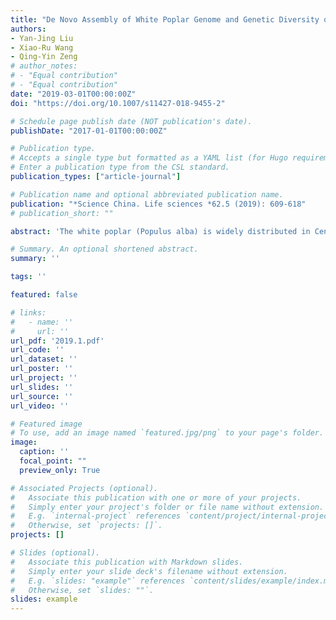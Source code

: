 ```yaml
---
title: "De Novo Assembly of White Poplar Genome and Genetic Diversity of White Poplar Population in Irtysh River Basin in China"
authors:
- Yan-Jing Liu
- Xiao-Ru Wang
- Qing-Yin Zeng
# author_notes:
# - "Equal contribution"
# - "Equal contribution"
date: "2019-03-01T00:00:00Z"
doi: "https://doi.org/10.1007/s11427-018-9455-2" 

# Schedule page publish date (NOT publication's date).
publishDate: "2017-01-01T00:00:00Z"

# Publication type.
# Accepts a single type but formatted as a YAML list (for Hugo requirements).
# Enter a publication type from the CSL standard.
publication_types: ["article-journal"]

# Publication name and optional abbreviated publication name.
publication: "*Science China. Life sciences *62.5 (2019): 609-618"
# publication_short: ""

abstract: 'The white poplar (Populus alba) is widely distributed in Central Asia and Europe. There are natural populations of white poplar in Irtysh River basin in China. It also can be cultivated and grown well in northern China. In this study, we sequenced the genome of P. alba by single-molecule real-time technology. De novo assembly of P. alba had a genome size of 415.99 Mb with a contig N50 of 1.18 Mb. A total of 32,963 protein-coding genes were identified. 45.16% of the genome was annotated as repetitive elements. Genome evolution analysis revealed that divergence between P. alba and Populus trichocarpa (black cottonwood) occurred ~5.0 Mya (3.0, 7.1). Fourfold synonymous third-codon transversion (4DTV) and synonymous substitution rate (ks) distributions supported the occurrence of the salicoid WGD event (~ 65 Mya). Twelve natural populations of P. alba in the Irtysh River basin in China were sequenced to explore the genetic diversity. Average pooled heterozygosity value of P. alba populations was 0.170±0.014, which was lower than that in Italy (0.271±0.051) and Hungary (0.264±0.054). Tajima’s D values showed a negative distribution, which might signify an excess of low frequency polymorphisms and a bottleneck with later expansion of P. alba populations examined.'

# Summary. An optional shortened abstract.
summary: ''

tags: ''

featured: false

# links:
#   - name: ''
#     url: ''
url_pdf: '2019.1.pdf'
url_code: ''
url_dataset: ''
url_poster: ''
url_project: ''
url_slides: ''
url_source: ''
url_video: ''

# Featured image
# To use, add an image named `featured.jpg/png` to your page's folder. 
image:
  caption: ''
  focal_point: ""
  preview_only: True

# Associated Projects (optional).
#   Associate this publication with one or more of your projects.
#   Simply enter your project's folder or file name without extension.
#   E.g. `internal-project` references `content/project/internal-project/index.md`.
#   Otherwise, set `projects: []`.
projects: []

# Slides (optional).
#   Associate this publication with Markdown slides.
#   Simply enter your slide deck's filename without extension.
#   E.g. `slides: "example"` references `content/slides/example/index.md`.
#   Otherwise, set `slides: ""`.
slides: example
---
```




